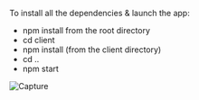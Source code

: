 To install all the dependencies & launch the app:
- npm install from the root directory
- cd client
- npm install (from the client directory)
- cd ..
- npm start

![Capture](https://user-images.githubusercontent.com/42219511/100556777-48f9e600-32ad-11eb-82b1-a24d03ccf5f9.PNG)
